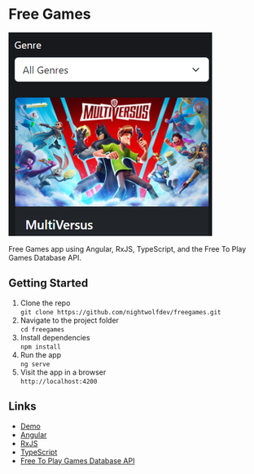 # Free Games

![Free Games App](./src/assets/img/free-games-app.png)

Free Games app using Angular, RxJS, TypeScript, and the Free To Play Games Database API.

## Getting Started

1. Clone the repo  
  `git clone https://github.com/nightwolfdev/freegames.git`
2. Navigate to the project folder  
  `cd freegames`
3. Install dependencies  
  `npm install`
4. Run the app  
  `ng serve`
5. Visit the app in a browser  
  `http://localhost:4200`

## Links

* [Demo](https://nightwolf.dev/demos/freegames)
* [Angular](https://angular.io)
* [RxJS](https://rxjs.dev)
* [TypeScript](https://www.typescriptlang.org)
* [Free To Play Games Database API](https://www.freetogame.com/api-doc)